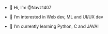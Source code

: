 - 👋 Hi, I’m @Navz1407
  
- 👀 I’m interested in Web dev, ML and UI/UX dev
  
- 🌱 I’m currently learning Python, C and JAVA!

